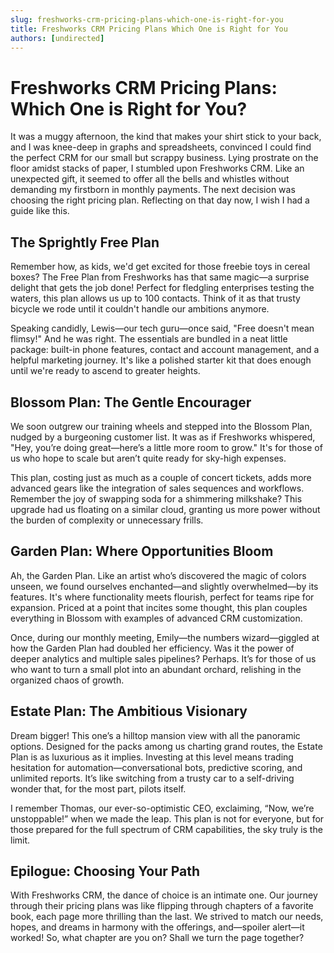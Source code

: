 ```yaml
---
slug: freshworks-crm-pricing-plans-which-one-is-right-for-you
title: Freshworks CRM Pricing Plans Which One is Right for You
authors: [undirected]
---
```



# Freshworks CRM Pricing Plans: Which One is Right for You?

It was a muggy afternoon, the kind that makes your shirt stick to your back, and I was knee-deep in graphs and spreadsheets, convinced I could find the perfect CRM for our small but scrappy business. Lying prostrate on the floor amidst stacks of paper, I stumbled upon Freshworks CRM. Like an unexpected gift, it seemed to offer all the bells and whistles without demanding my firstborn in monthly payments. The next decision was choosing the right pricing plan. Reflecting on that day now, I wish I had a guide like this.

## The Sprightly Free Plan

Remember how, as kids, we'd get excited for those freebie toys in cereal boxes? The Free Plan from Freshworks has that same magic—a surprise delight that gets the job done! Perfect for fledgling enterprises testing the waters, this plan allows us up to 100 contacts. Think of it as that trusty bicycle we rode until it couldn't handle our ambitions anymore.

Speaking candidly, Lewis—our tech guru—once said, "Free doesn't mean flimsy!" And he was right. The essentials are bundled in a neat little package: built-in phone features, contact and account management, and a helpful marketing journey. It's like a polished starter kit that does enough until we're ready to ascend to greater heights.

## Blossom Plan: The Gentle Encourager

We soon outgrew our training wheels and stepped into the Blossom Plan, nudged by a burgeoning customer list. It was as if Freshworks whispered, "Hey, you’re doing great—here’s a little more room to grow." It's for those of us who hope to scale but aren’t quite ready for sky-high expenses.

This plan, costing just as much as a couple of concert tickets, adds more advanced gears like the integration of sales sequences and workflows. Remember the joy of swapping soda for a shimmering milkshake? This upgrade had us floating on a similar cloud, granting us more power without the burden of complexity or unnecessary frills.

## Garden Plan: Where Opportunities Bloom

Ah, the Garden Plan. Like an artist who’s discovered the magic of colors unseen, we found ourselves enchanted—and slightly overwhelmed—by its features. It's where functionality meets flourish, perfect for teams ripe for expansion. Priced at a point that incites some thought, this plan couples everything in Blossom with examples of advanced CRM customization.

Once, during our monthly meeting, Emily—the numbers wizard—giggled at how the Garden Plan had doubled her efficiency. Was it the power of deeper analytics and multiple sales pipelines? Perhaps. It’s for those of us who want to turn a small plot into an abundant orchard, relishing in the organized chaos of growth.

## Estate Plan: The Ambitious Visionary

Dream bigger! This one’s a hilltop mansion view with all the panoramic options. Designed for the packs among us charting grand routes, the Estate Plan is as luxurious as it implies. Investing at this level means trading hesitation for automation—conversational bots, predictive scoring, and unlimited reports. It’s like switching from a trusty car to a self-driving wonder that, for the most part, pilots itself.

I remember Thomas, our ever-so-optimistic CEO, exclaiming, “Now, we’re unstoppable!” when we made the leap. This plan is not for everyone, but for those prepared for the full spectrum of CRM capabilities, the sky truly is the limit.

## Epilogue: Choosing Your Path

With Freshworks CRM, the dance of choice is an intimate one. Our journey through their pricing plans was like flipping through chapters of a favorite book, each page more thrilling than the last. We strived to match our needs, hopes, and dreams in harmony with the offerings, and—spoiler alert—it worked! So, what chapter are you on? Shall we turn the page together?
